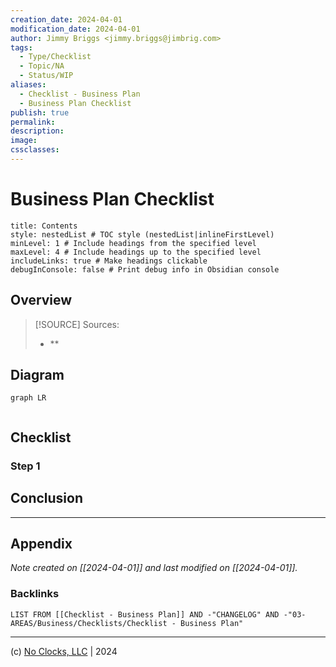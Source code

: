 ```yaml
---
creation_date: 2024-04-01
modification_date: 2024-04-01
author: Jimmy Briggs <jimmy.briggs@jimbrig.com>
tags:
  - Type/Checklist
  - Topic/NA
  - Status/WIP
aliases:
  - Checklist - Business Plan
  - Business Plan Checklist
publish: true
permalink:
description:
image:
cssclasses:
---
```


# Business Plan Checklist

```table-of-contents
title: Contents 
style: nestedList # TOC style (nestedList|inlineFirstLevel)
minLevel: 1 # Include headings from the specified level
maxLevel: 4 # Include headings up to the specified level
includeLinks: true # Make headings clickable
debugInConsole: false # Print debug info in Obsidian console
```

## Overview

> [!SOURCE] Sources:
> - **

## Diagram

```mermaid
graph LR
  
```

## Checklist

### Step 1

## Conclusion

***

## Appendix

*Note created on [[2024-04-01]] and last modified on [[2024-04-01]].*

### Backlinks

```dataview
LIST FROM [[Checklist - Business Plan]] AND -"CHANGELOG" AND -"03-AREAS/Business/Checklists/Checklist - Business Plan"
```

***

(c) [No Clocks, LLC](https://github.com/noclocks) | 2024
